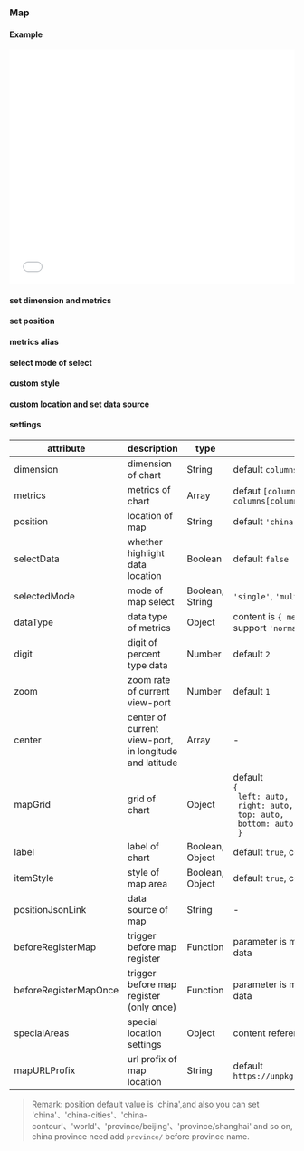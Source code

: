 ### Map

#### Example

<iframe width="100%" height="415" src="//jsfiddle.net/vue_echarts/1fwe4tt7/embedded/result,html,js/?bodyColor=fff" allowfullscreen="allowfullscreen" frameborder="0"></iframe>

#### set dimension and metrics

<vuep template="#set-metrics-dimension"></vuep>

<script v-pre type="text/x-template" id="set-metrics-dimension">
<template>
  <ve-map :data="chartData" :settings="chartSettings"></ve-map>
</template>

<script>
  module.exports = {
    created: function () {
      this.chartData = {
        columns: ['location', 'GDP'],
        rows: [
          { 'location': '吉林', 'GDP': 123, 'person': 123, 'area': 92134 },
          { 'location': '北京', 'GDP': 1223, 'person': 2123, 'area': 29234 },
          { 'location': '上海', 'GDP': 2123, 'person': 1243, 'area': 94234 },
          { 'location': '浙江', 'GDP': 4123, 'person': 5123, 'area': 29234 }
        ]
      }
      this.chartSettings = {
        position: 'china',
        dimension: 'location',
        metrics: ['person', 'area'],
        dataType: {
          'area': 'KMB'
        }
      }
    }
  }
</script>
</script>

#### set position

<vuep template="#set-city"></vuep>

<script v-pre type="text/x-template" id="set-city">
<template>
  <ve-map :data="chartData" :settings="chartSettings"></ve-map>
</template>

<script>
  module.exports = {
    created: function () {
      this.chartData = {
        columns: ['location', 'GDP'],
        rows: [
          { 'location': '延庆区', 'GDP': 123 },
          { 'location': '密云区', 'GDP': 1223 },
          { 'location': '平谷区', 'GDP': 2123 },
          { 'location': '海淀区', 'GDP': 4123 }
        ]
      }
      this.chartSettings = {
        position: 'province/beijing'
      }
    }
  }
</script>
</script>

#### metrics alias

<vuep template="#change-metrics-name"></vuep>

<script v-pre type="text/x-template" id="change-metrics-name">
<template>
  <ve-map :data="chartData" :settings="chartSettings"></ve-map>
</template>

<script>
  module.exports = {
    created: function () {
      this.chartData = {
        columns: ['location', 'GDP'],
        rows: [
          { 'location': '延庆区', 'GDP': 123 },
          { 'location': '密云区', 'GDP': 1223 },
          { 'location': '平谷区', 'GDP': 2123 },
          { 'location': '海淀区', 'GDP': 4123 }
        ]
      }
      this.chartSettings = {
        labelMap: {
          'GDP': '国内生产总值'
        }
      }
    }
  }
</script>
</script>

#### select mode of select

<vuep template="#set-selection"></vuep>

<script v-pre type="text/x-template" id="set-selection">
<template>
  <div>
    <span>selected: {{ cityName || '-' }}</span>
    <ve-map :data="chartData" :settings="chartSettings" :events="chartEvents"></ve-map>
  </div>
</template>

<script>
  module.exports = {
    data () {
      this.chartData = {
        columns: ['location', 'GDP'],
        rows: [
          { 'location': '吉林', 'GDP': 123 },
          { 'location': '北京', 'GDP': 1223 },
          { 'location': '上海', 'GDP': 2123 },
          { 'location': '浙江', 'GDP': 4123 }
        ]
      }
      this.chartSettings = {
        position: 'china',
        // selectData: true,
        selectedMode: 'single'
      }
      this.chartEvents = {
        click: (v) => {
          this.cityName = v.name
        }
      }
      return {
        cityName: ''
      }
    }
  }
</script>
</script>

#### custom style

<vuep template="#set-style"></vuep>

<script v-pre type="text/x-template" id="set-style">
<template>
  <ve-map :data="chartData" :settings="chartSettings"></ve-map>
</template>

<script>
  module.exports = {
    created: function () {
      this.chartData = {
        columns: ['location', 'GDP'],
        rows: [
          { 'location': '吉林', 'GDP': 123 },
          { 'location': '北京', 'GDP': 1223 },
          { 'location': '上海', 'GDP': 2123 },
          { 'location': '浙江', 'GDP': 4123 }
        ]
      }
      this.chartSettings = {
        position: 'china',
        label: false,
        itemStyle: {
          normal: {
            borderColor: '#00f'
          }
        },
        zoom: 1.2
      }
    }
  }
</script>
</script>

#### custom location and set data source

<vuep template="#set-position-json"></vuep>

<script v-pre type="text/x-template" id="set-position-json">
<template>
  <ve-map :data="chartData" :settings="chartSettings" :extend="chartExtend"></ve-map>
</template>

<script>
  module.exports = {
    created: function () {
      this.chartData = {
        columns: ['location', ' person'],
        rows: [
          { 'location': '北区', ' person': 123 }
        ]
      }
      this.chartSettings = {
        positionJsonLink: 'https://dn-quietcoder.qbox.me/HK_geo.json',
        position: 'HK',
        beforeRegisterMap (json) {
          // edit data here such as:
          // json.features[0].properties.cp = [121.509062, 26.044332]
          return json
        }
      }
      this.chartExtend = {
        series: {
          nameMap: {
            'Central and Western':'中西区',
            'Eastern':'东区',
            'Islands':'离岛',
            'Kowloon City':'九龙城',
            'Kwai Tsing':'葵青',
            'Kwun Tong':'观塘',
            'North':'北区',
            'Sai Kung':'西贡',
            'Sha Tin':'沙田',
            'Sham Shui Po':'深水埗',
            'Southern':'南区',
            'Tai Po':'大埔',
            'Tsuen Wan':'荃湾',
            'Tuen Mun':'屯门',
            'Wan Chai':'湾仔',
            'Wong Tai Sin':'黄大仙',
            'Yau Tsim Mong':'油尖旺',
            'Yuen Long':'元朗'
          }
        }
      }
    }
  }
</script>
</script>

#### settings

| attribute | description | type | remark |
| --- | --- | --- | --- |
| dimension | dimension of chart | String | default `columns[0]` |
| metrics | metrics of chart | Array | defaut `[columns[1] ~ columns[columns.length - 1]]` |
| position | location of map | String | default `'china'` |
| selectData | whether highlight data location | Boolean | default `false` |
| selectedMode | mode of map select | Boolean, String | `'single'`, `'multiple'`, default `false` |
| dataType | data type of metrics | Object | content is `{ metricsName: dataType }`, support `'normal'`, `'KMB'`, `'percent'` |
| digit | digit of percent type data | Number | default `2` |
| zoom | zoom rate of current view-port | Number | default `1` |
| center | center of current view-port, in longitude and latitude | Array | - |
| mapGrid | grid of chart | Object | default <br>`{`<br>` left: auto,`<br>` right: auto,`<br>` top: auto,`<br>` bottom: auto`<br>` }` |
| label | label of chart | Boolean, Object | default `true`, content reference [docs](http://ecomfe.github.io/echarts-doc/public/en/option.html#series-map.label) |
| itemStyle | style of map area | Boolean, Object | default `true`, content reference [docs](http://ecomfe.github.io/echarts-doc/public/en/option.html#series-map.itemStyle) |
| positionJsonLink | data source of map | String | - |
| beforeRegisterMap | trigger before map register | Function | parameter is map data, need to return map data |
| beforeRegisterMapOnce | trigger before map register (only once) | Function | parameter is map data, need to return map data |
| specialAreas | special location settings | Object | content reference [docs](http://echarts.baidu.com/api.html#echarts.registerMap) |
| mapURLProfix | url profix of map location | String | default  `https://unpkg.com/echarts@3.6.2/map/json/` |

> Remark: position default value is 'china',and also you can set 'china'、'china-cities'、'china-contour'、'world'、'province/beijing'、'province/shanghai' and so on, china province need add `province/` before province name.
